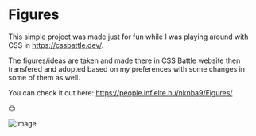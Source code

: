 # Figures
 
 This simple project was made just for fun while I was playing around with CSS in https://cssbattle.dev/.
 
 
 The figures/ideas are taken and made there in CSS Battle website then transfered and adopted based on my preferences with some changes in some of them as well.
 
 You can check it out here: https://people.inf.elte.hu/nknba9/Figures/
 
 😉
 
 
![image](https://user-images.githubusercontent.com/98952109/155352852-b384da45-e748-4292-b6e4-205b697c472d.png)
